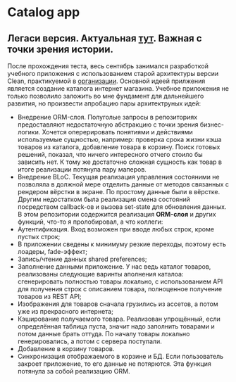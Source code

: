 # Сatalog app

## Легаси версия. Актуальная [тут][CatalogAppBloc]. Важная с точки зрения истории.

После прохождения теста, весь сентябрь занимался разработкой учебного приложения с использованием старой архитектуры версии Clean, практикуемой в [организации][Pmobi]. Основной идеей прилжения является создание каталога интернет магазина. Учебное приложения не только позволило заложить во мне фундамент для дальнейшего развития, но произвести апробацию пары архитектруных идей: 
 - Внедрение ORM-слоя. Полуголые запросы в репозиториях предоставляют недостаточную абстракцию с точки зрения бизнес-логики. Хочется оперерировать понятиями и действиями используемые сущностью, например: проверка срока жизни кэша товаров из каталога, добавление товара в корзину. Поиск готовых решений, показал, что ничего интересного отчего стоило бы зависить нет. К тому же достаточно сложная сущность как товар в итоге реализации потянула пару маперов.
 - Внедрение BLoC. Текущая реализация управления состояними не позволяла в должной мере отделить данные от методов связанных с рендером вёрстки в экране. По простому данные были в вёрстке. Другим недостатком была реализация смена состояний посредством callback-ов и вызова set-state для обновления данных.
  В этом репозитории содержится реализация **ORM-слоя** и других функций, что-то я пролобировал, а что коллеги: 
  - Аутентификация. Вход возможен при вводе любых строк, кроме пустых строк;
  - В приложении сведены к минимуму резкие переходы, поэтому есть лоадеры, fade-эффект;
  - Запись/чтение данных shared preferences;
  - Заполнение данными приложение. У нас ведь каталог товаров, реализованы следующие варинты аполнения каталоа: сгенерировать полностью товары локально, с использованием API для получения строк с описанием товара, полноценное получение товаров из REST API;
  - Изображения для товаров сначала грузились из ассетов, а потом уже из прекрасного интернета;
  - Кэширование получаемого товара. Реализован упрощённый, если определённая таблица пуста, значит надо заполнить товарами и потом данные брать оттуда. По началу товары локально генерировались, а потом с сервера поступали.
  - Добавление в корзину товаров.
  - Синхронизация отображаемого в корзине и БД. Если пользователь закроет приложение, то его данные не потярются. Эта функция потянула за собой реализацию ORM.
  
[Pmobi]:<https://pmobi.ru/>
[CatalogAppBloc]:<https://github.com/iebrosalin/mobile/tree/flutter/catalog_app/bloc>
